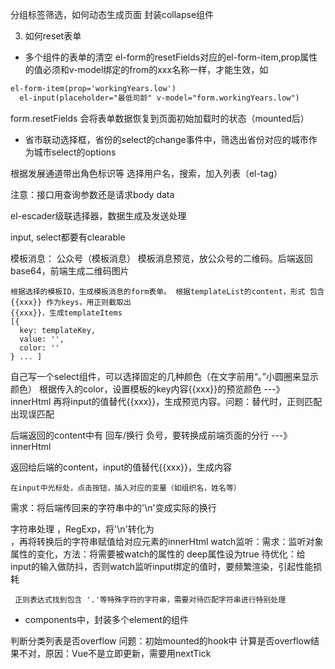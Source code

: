 
分组标签筛选，如何动态生成页面
封装collapse组件

3. 如何reset表单
- 多个组件的表单的清空
el-form的resetFields对应的el-form-item,prop属性的值必须和v-model绑定的from的xxx名称一样，才能生效，如
```html
el-form-item(prop='workingYears.low')
  el-input(placeholder="最低司龄" v-model="form.workingYears.low")
```
form.resetFields 会将表单数据恢复到页面初始加载时的状态（mounted后）

- 省市联动选择框，省份的select的change事件中，筛选出省份对应的城市作为城市select的options

根据发展通道带出角色标识等
选择用户名，搜索，加入列表（el-tag）

注意：接口用查询参数还是请求body data

el-escader级联选择器，数据生成及发送处理

input, select都要有clearable

模板消息：
    公众号（模板消息）
    模板消息预览，放公众号的二维码。后端返回base64，前端生成二维码图片

    根据选择的模板ID，生成模板消息的form表单。 根据templateList的content，形式 包含 {{xxx}} 作为keys，用正则截取出
    {{xxx}}，生成templateItems
    [{
      key: templateKey,
      value: '',
      color: ''
    } ... ]
  自己写一个select组件，可以选择固定的几种颜色（在文字前用“。”小圆圈来显示颜色）
   根据传入的color，设置模板的key内容{{xxx}}的预览颜色  ---》 innerHtml
   再将input的值替代{{xxx}}，生成预览内容。问题：替代时，正则匹配出现误匹配

   后端返回的content中有 回车/换行 负号，要转换成前端页面的分行  ---》 innerHtml


   返回给后端的content，input的值替代{{xxx}}，生成内容


    在input中光标处，点击按钮，插入对应的变量（如组织名，姓名等）

需求：将后端传回来的字符串中的'\n'变成实际的换行

字符串处理 ，RegExp，将'\n'转化为<br/>，再将转换后的字符串赋值给对应元素的innerHtml
watch监听：需求：监听对象属性的变化，方法：将需要被watch的属性的 deep属性设为true
待优化：给input的输入做防抖，否则watch监听input绑定的值时，要频繁渲染，引起性能损耗

     正则表达式找到包含 '.'等特殊字符的字符串，需要对待匹配字符串进行特别处理

 - components中，封装多个element的组件

 判断分类列表是否overflow
 问题：初始mounted的hook中 计算是否overflow结果不对，原因：Vue不是立即更新，需要用nextTick

 